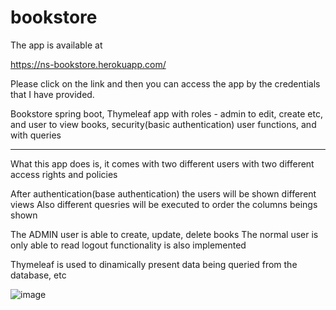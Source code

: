 # bookstore

The app is available at

https://ns-bookstore.herokuapp.com/

Please click on the link and then you can access the app by the credentials that I have provided.

Bookstore spring boot, Thymeleaf app with roles - admin to edit, create etc, and user to view books, security(basic authentication) user functions, and with queries

-----------------------------------------------------------------------------------------------------



What this app does is, it comes with two different users with two different access rights and policies

After authentication(base authentication) the users will be shown different views
Also different quesries will be executed to order the columns beings shown

The ADMIN user is able to create, update, delete books
The normal user is only able to read
logout functionality is also implemented

Thymeleaf is used to dinamically present data being queried from the database, etc

![image](https://user-images.githubusercontent.com/31439537/163974071-41b0c741-0f6f-472e-97a2-b055f2cc4da2.png)

